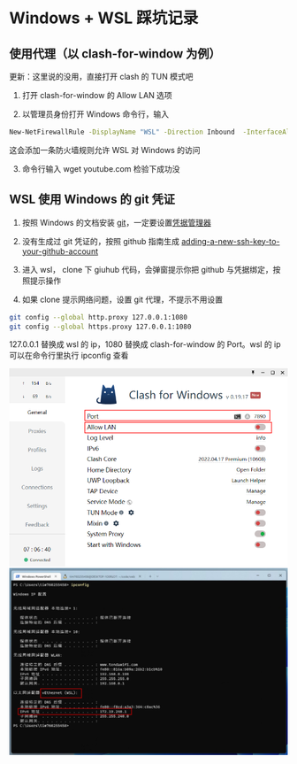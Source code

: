 # Windows + WSL 踩坑记录

## 使用代理（以 clash-for-window 为例）
更新：这里说的没用，直接打开 clash 的 TUN 模式吧

1. 打开 clash-for-window 的 Allow LAN 选项

2. 以管理员身份打开 Windows 命令行，输入
```bash
New-NetFirewallRule -DisplayName "WSL" -Direction Inbound  -InterfaceAlias "vEthernet (WSL)"  -Action Allow
```
这会添加一条防火墙规则允许 WSL 对 Windows 的访问

3. 命令行输入 wget youtube.com 检验下成功没

## WSL 使用 Windows 的 git 凭证

1. 按照 Windows 的文档安装 [git](https://docs.microsoft.com/zh-cn/windows/wsl/tutorials/wsl-git)，一定要设置[凭据管理器](https://docs.microsoft.com/zh-cn/windows/wsl/tutorials/wsl-git#git-credential-manager-setup)

2. 没有生成过 git 凭证的，按照 github 指南生成 [adding-a-new-ssh-key-to-your-github-account](https://docs.github.com/en/authentication/connecting-to-github-with-ssh/adding-a-new-ssh-key-to-your-github-account)

3. 进入 wsl， clone 下 giuhub 代码，会弹窗提示你把 github 与凭据绑定，按照提示操作

4. 如果 clone 提示网络问题，设置 git 代理，不提示不用设置
```bash
git config --global http.proxy 127.0.0.1:1080
git config --global https.proxy 127.0.0.1:1080
```
127.0.0.1 替换成 wsl 的 ip，1080 替换成 clash-for-window 的 Port。wsl 的 ip 可以在命令行里执行 ipconfig 查看

![clash-for-window](1.png)
![wsl ip](2.png)
